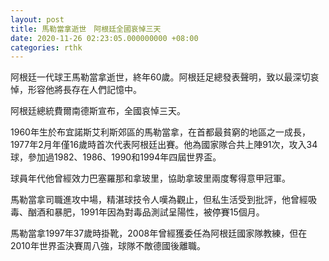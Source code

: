 ```yaml
---
layout: post
title: 馬勒當拿逝世　阿根廷全國哀悼三天
date: 2020-11-26 02:23:05.000000000 +08:00
categories: rthk
---
```


阿根廷一代球王馬勒當拿逝世，終年60歲。阿根廷足總發表聲明，致以最深切哀悼，形容他將長存在人們記憶中。

阿根廷總統費爾南德斯宣布，全國哀悼三天。

1960年生於布宜諾斯艾利斯郊區的馬勒當拿，在首都最貧窮的地區之一成長，1977年2月年僅16歲時首次代表阿根廷出賽。他為國家隊合共上陣91次，攻入34球，參加過1982、1986、1990和1994年四屆世界盃。

球員年代他曾經效力巴塞羅那和拿玻里，協助拿玻里兩度奪得意甲冠軍。

馬勒當拿司職進攻中場，精湛球技令人嘆為觀止，但私生活受到批評，他曾經吸毒、酗酒和暴肥，1991年因為對毒品測試呈陽性，被停賽15個月。

馬勒當拿1997年37歲時掛靴，2008年曾經獲委任為阿根廷國家隊教練，但在2010年世界盃決賽周八強，球隊不敵德國後離職。
